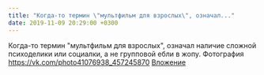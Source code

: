 ```yaml
---
title: "Когда-то термин \"мультфильм для взрослых\", означал..."
date: 2019-11-09 20:29:00 +0300
---
```


Когда-то термин "мультфильм для взрослых", означал наличие сложной психоделики или социалки, а не групповой ебли в жопу.
Фотография
<a class="vk-attach" href="https://vk.com/photo41076938_457245870">https://vk.com/photo41076938_457245870</a>
<a class="vk-attach" href="https://vk.com/photo41076938_457245870">Вложение</a>

